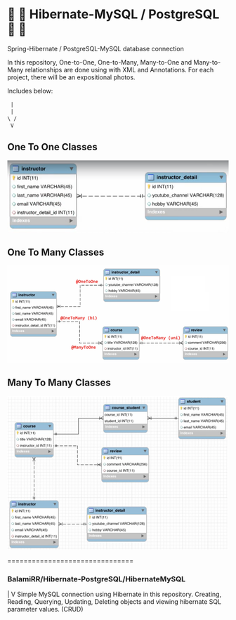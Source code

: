  # :fallen_leaf: :leaves: Hibernate-MySQL / PostgreSQL :leaves: :fallen_leaf:
Spring-Hibernate / PostgreSQL-MySQL database connection

In this repository, One-to-One, One-to-Many, Many-to-One and Many-to-Many relationships are done using with XML and Annotations. For each project, there will be an expositional photos.

Includes below:

     |
     |
    \ /
     V
     
     
## One To One Classes

  ![alt text](./OneToOne.png)
  
## One To Many Classes

  ![alt text](./OneToMany.png)
  
## Many To Many Classes

  ![alt text](./ManyToMany.png)


===============================

### BalamiRR/Hibernate-PostgreSQL/HibernateMySQL
 |
 V
Simple MySQL connection using Hibernate in this repository.
Creating, Reading, Querying, Updating, Deleting objects and viewing hibernate SQL parameter values. (CRUD)





